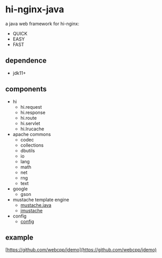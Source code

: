 # hi-nginx-java

a java web framework for hi-nginx:

- QUICK
- EASY
- FAST

## dependence

- jdk11+

## components

- hi
  - hi.request
  - hi.response
  - hi.route
  - hi.servlet
  - hi.lrucache
- apache commons
  - codec
  - collections
  - dbutils
  - io
  - lang
  - math
  - net
  - rng
  - text
- google
  - gson
- mustache template engine
  - [mustache.java](https://github.com/spullara/mustache.java)
  - [jmustache](http://github.com/samskivert/jmustache)
- config
  - [config](https://github.com/lightbend/config)


## example
[https://github.com/webcpp/jdemo](https://github.com/webcpp/jdemo)
